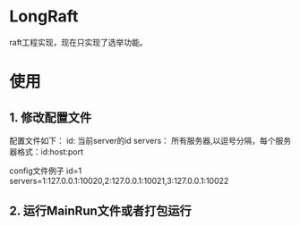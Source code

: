 # LongRaft
raft工程实现，现在只实现了选举功能。

# 使用

## 1. 修改配置文件

配置文件如下：
id: 当前server的id
servers： 所有服务器,以逗号分隔，每个服务器格式：id:host:port

config文件例子
id=1
servers=1:127.0.0.1:10020,2:127.0.0.1:10021,3:127.0.0.1:10022

## 2. 运行MainRun文件或者打包运行
